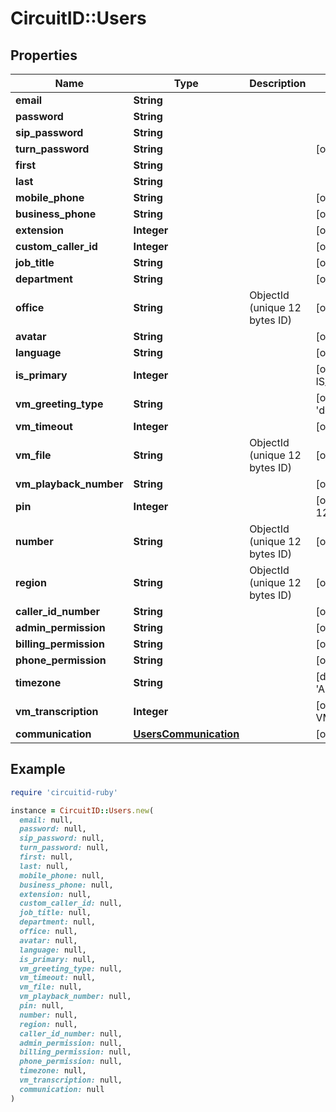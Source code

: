 # CircuitID::Users

## Properties

| Name | Type | Description | Notes |
| ---- | ---- | ----------- | ----- |
| **email** | **String** |  |  |
| **password** | **String** |  |  |
| **sip_password** | **String** |  |  |
| **turn_password** | **String** |  | [optional] |
| **first** | **String** |  |  |
| **last** | **String** |  |  |
| **mobile_phone** | **String** |  | [optional] |
| **business_phone** | **String** |  | [optional] |
| **extension** | **Integer** |  | [optional] |
| **custom_caller_id** | **Integer** |  | [optional] |
| **job_title** | **String** |  | [optional] |
| **department** | **String** |  | [optional] |
| **office** | **String** | ObjectId (unique 12 bytes ID) | [optional] |
| **avatar** | **String** |  | [optional] |
| **language** | **String** |  | [optional][default to &#39;en&#39;] |
| **is_primary** | **Integer** |  | [optional][default to IS_PRIMARY::N0] |
| **vm_greeting_type** | **String** |  | [optional][default to &#39;default&#39;] |
| **vm_timeout** | **Integer** |  | [optional][default to 20] |
| **vm_file** | **String** | ObjectId (unique 12 bytes ID) | [optional] |
| **vm_playback_number** | **String** |  | [optional] |
| **pin** | **Integer** |  | [optional][default to 1234] |
| **number** | **String** | ObjectId (unique 12 bytes ID) | [optional] |
| **region** | **String** | ObjectId (unique 12 bytes ID) | [optional] |
| **caller_id_number** | **String** |  | [optional] |
| **admin_permission** | **String** |  | [optional] |
| **billing_permission** | **String** |  | [optional] |
| **phone_permission** | **String** |  | [optional] |
| **timezone** | **String** |  | [default to &#39;America/New_York&#39;] |
| **vm_transcription** | **Integer** |  | [optional][default to VM_TRANSCRIPTION::N0] |
| **communication** | [**UsersCommunication**](UsersCommunication.md) |  | [optional] |

## Example

```ruby
require 'circuitid-ruby'

instance = CircuitID::Users.new(
  email: null,
  password: null,
  sip_password: null,
  turn_password: null,
  first: null,
  last: null,
  mobile_phone: null,
  business_phone: null,
  extension: null,
  custom_caller_id: null,
  job_title: null,
  department: null,
  office: null,
  avatar: null,
  language: null,
  is_primary: null,
  vm_greeting_type: null,
  vm_timeout: null,
  vm_file: null,
  vm_playback_number: null,
  pin: null,
  number: null,
  region: null,
  caller_id_number: null,
  admin_permission: null,
  billing_permission: null,
  phone_permission: null,
  timezone: null,
  vm_transcription: null,
  communication: null
)
```

